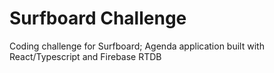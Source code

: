﻿# Surfboard Challenge
Coding challenge for Surfboard; Agenda application built with React/Typescript and Firebase RTDB
